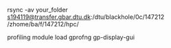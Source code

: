 
rsync -av your_folder s194119@transfer.gbar.dtu.dk:/dtu/blackhole/0c/147212
/zhome/ba/f/147212/hpc/


profiling
module load gprofng
gp-display-gui